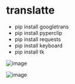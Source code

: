 # translatte

- pip install googletrans
- pip install pyperclip
- pip install requests
- pip install keyboard
- pip install tk

![image](https://user-images.githubusercontent.com/20028116/230749494-248498b9-84bd-42a8-8668-cae424b6ed40.png)

![image](https://user-images.githubusercontent.com/20028116/230749515-73a2598e-f0bf-4411-aa60-975e8868bc3e.png)

